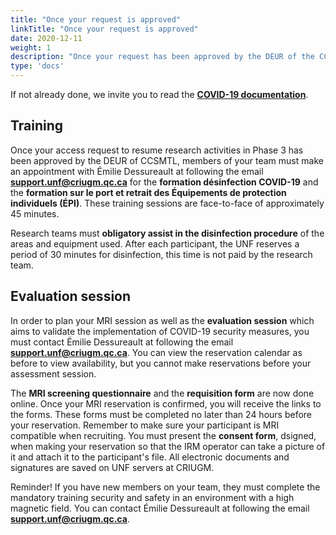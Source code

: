 ```yaml
---
title: "Once your request is approved"
linkTitle: "Once your request is approved"
date: 2020-12-11
weight: 1
description: "Once your request has been approved by the DEUR of the CCSMTL"
type: 'docs'
---
```



If not already done, we invite you to read the __[COVID-19 documentation](https://unf-montreal.ca/documents/covid)__.

## Training

Once your access request to resume research activities in Phase 3 has been approved by the DEUR of CCSMTL, members of your team must make an appointment with Émilie Dessureault at following the email __[support.unf@criugm.qc.ca](mailto:support.unf@criugm.qc.ca?subject=Formation_désinfection-ÉPI)__ for the **formation désinfection COVID-19** and the **formation sur le port et retrait des Équipements de protection individuels (ÉPI)**. These training sessions are face-to-face of approximately 45 minutes.

Research teams must **obligatory assist in the disinfection procedure** of the areas and equipment used. After each participant, the UNF reserves a period of 30 minutes for disinfection, this time is not paid by the research team.

## Evaluation session

In order to plan your MRI session as well as the **evaluation session** which aims to validate the implementation of COVID-19 security measures, you must contact Émilie Dessureault at following the email __[support.unf@criugm.qc.ca](mailto:support.unf@criugm.qc.ca?subject=Séance_évaluation)__. You can view the reservation calendar as before to view availability, but you cannot make reservations before your assessment session.

The **MRI screening questionnaire** and the **requisition form** are now done online. Once your MRI reservation is confirmed, you will receive the links to the forms. These forms must be completed no later than 24 hours before your reservation. Remember to make sure your participant is MRI compatible when recruiting. You must present the **consent form**, dsigned, when making your reservation so that the IRM operator can take a picture of it and attach it to the participant's file. All electronic documents and signatures are saved on UNF servers at CRIUGM.


Reminder! If you have new members on your team, they must complete the mandatory training security and safety in an environment with a high magnetic field. You can contact Émilie Dessureault at following the email __[support.unf@criugm.qc.ca](mailto:support.unf@criugm.qc.ca?subject=Formation_sécurité)__.
